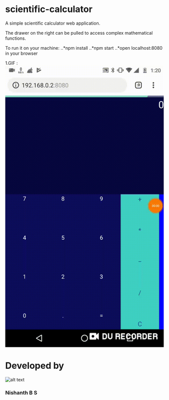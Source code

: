 # scientific-calculator
A simple scientific calculator web application.

The drawer on the right can be pulled to access complex mathematical functions.

To run it on your machine:
..*npm install
..*npm start
 ..*open localhost:8080 in your browser
  
1.GIF : 
![](https://github.com/nishanth-bs/scientific-calculator/blob/master/sci-calc.gif)

# Developed by
![alt text](https://www.google.com/url?sa=i&source=images&cd=&ved=2ahUKEwiy5OTBt6bfAhXHWisKHUoPBR0QjRx6BAgBEAU&url=https%3A%2F%2Fin.linkedin.com%2Fin%2Fnishanth-bs&psig=AOvVaw1STYpU67D7pG0U4C9amavU&ust=1545121295591737 "Nishanth B S")
### Nishanth B S

